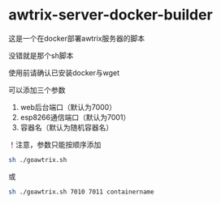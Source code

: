 # awtrix-server-docker-builder

这是一个在docker部署awtrix服务器的脚本

没错就是那个sh脚本

使用前请确认已安装docker与wget

可以添加三个参数
1. web后台端口（默认为7000）
2. esp8266通信端口（默认为7001）
3. 容器名（默认为随机容器名）

！注意，参数只能按顺序添加

```bash
sh ./goawtrix.sh
```
或
```bash
sh ./goawtrix.sh 7010 7011 containername
```
